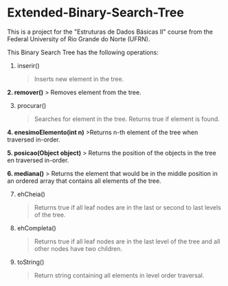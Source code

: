 # Extended-Binary-Search-Tree
This is a project for the "Estruturas de Dados Básicas II" course from the Federal University of Rio Grande do Norte (UFRN).

This Binary Search Tree has the following operations:

1. inserir()
    > Inserts new element in the tree.
    
<b>2. remover()</b>
    > Removes element from the tree.
    
3. procurar()
    > Searches for element in the tree. Returns true if element is found.
    
<b>4. enesimoElemento(int n)</b>
    >Returns n-th element of the tree when traversed in-order.

<b>5. posicao(Object object)</b>
    > Returns the position of the objects in the tree en traversed in-order.
    
<b>6. mediana()</b>
    > Returns the element that would be in the middle position in an ordered array that contains all elements of the tree.

7. ehCheia()
    > Returns true if all leaf nodes are in the last or second to last levels of the tree.

8. ehCompleta()
    > Returns true if all leaf nodes are in the last level of the tree and all other nodes have two children.

9. toString()
    > Return string containing all elements in level order traversal.
